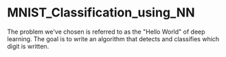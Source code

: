 # MNIST_Classification_using_NN
The problem we've chosen is referred to as the "Hello World" of deep learning. The goal is to write an algorithm that detects and classifies which digit is written.
